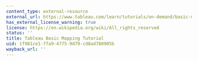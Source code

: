 ```yaml
---
content_type: external-resource
external_url: https://www.tableau.com/learn/tutorials/on-demand/basic-mapping
has_external_license_warning: true
license: https://en.wikipedia.org/wiki/All_rights_reserved
status: ''
title: Tableau Basic Mapping Tutorial
uid: 1f981ce1-7fa9-4775-9d79-cd8ad780905b
wayback_url: ''
---
```

